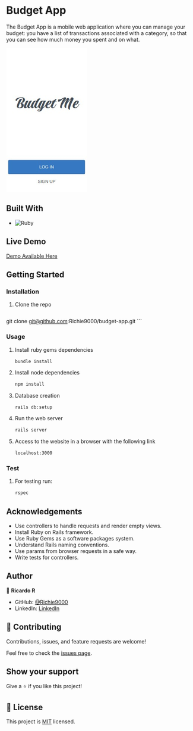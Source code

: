 # Budget App

The Budget App is a mobile web application where you can manage your budget: you have a list of transactions associated with a category, so that you can see how much money you spent and on what.

![imagen](./home.jpeg)

## Built With

- ![Ruby](https://img.shields.io/badge/Ruby-20232A?style=for-the-badge&logo=ruby&logoColor=61DAFB)

## Live Demo
[Demo Available Here]()

## Getting Started

### Installation

1. Clone the repo

   ```sh
git clone git@github.com:Richie9000/budget-app.git   ```

### Usage

1. Install ruby gems dependencies

   ```sh
   bundle install
   ```

2. Install node dependencies

   ```sh
   npm install
   ```

3. Database creation

   ```
   rails db:setup
   ```

4. Run the web server

   ```sh
   rails server
   ```

5. Access to the website in a browser with the following link

   ```sh
   localhost:3000
   ```

### Test

1. For testing run:

   ```sh
   rspec
   ```

## Acknowledgements

- Use controllers to handle requests and render empty views.
- Install Ruby on Rails framework.
- Use Ruby Gems as a software packages system.
- Understand Rails naming conventions.
- Use params from browser requests in a safe way.
- Write tests for controllers.

## Author

👤 **Ricardo R**

- GitHub: [@Richie9000](https://github.com/Richie9000)
- LinkedIn: [LinkedIn](https://linkedin.com/in/ricardo_rodr)

## 🤝 Contributing

Contributions, issues, and feature requests are welcome!

Feel free to check the [issues page](https://github.com/the-catalystmc/recipe-app/issues).

## Show your support

Give a ⭐️ if you like this project!

## 📝 License

This project is [MIT](https://github.com/git/git-scm.com/blob/main/MIT-LICENSE.txt) licensed.
